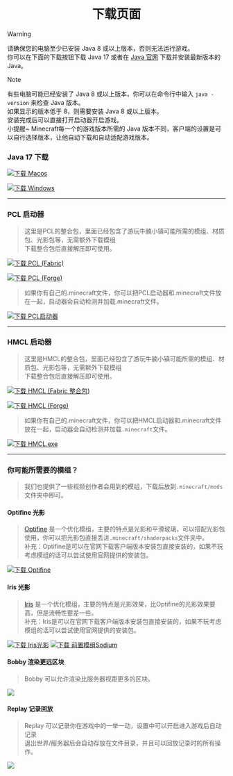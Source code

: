 <h1 align="center">下载页面</h1>

> [!Warning]
>
> 请确保您的电脑至少已安装 Java 8 或以上版本，否则无法运行游戏。  
> 你可以在下面的下载按钮下载 Java 17 或者在 [Java 官网](https://www.java.com/zh-CN/) 下载并安装最新版本的 Java。  

> [!Note]
> 有些电脑可能已经安装了 Java 8 或以上版本，你可以在命令行中输入 `java -version` 来检查 Java 版本。  
> 如果显示的版本低于 8，则需要安装 Java 8 或以上版本。  
> 安装完成后可以直接打开启动器开启游戏。  
> 小提醒~ Minecraft每一个的游戏版本所需的 Java 版本不同，客户端的设置是可以自行选择版本，让他自动下载和自动适配游戏版本。

### Java 17 下载

[![下载 Macos](https://img.shields.io/badge/下载-JDK17%20Macos-gray?style=for-the-badge)](https://drive.google.com/file/d/19Y_bIP1MItBX0KVGbXIWwduAVhHr9GXI/view?usp=drive_link)

[![下载 Windows](https://img.shields.io/badge/下载-JDK17%20Windows-blue?style=for-the-badge)](https://drive.google.com/file/d/11pvGXsjC3VXXZTJs1ImEvWo95EgyDioN/view?usp=drive_link)

---

### PCL 启动器

> 这里是PCL的整合包，里面已经包含了游玩牛腩小镇可能所需的模组、材质包、光影包等，无需额外下载模组  
> 下载整合包后直接解压即可使用。

[![下载 PCL (Fabric)](https://img.shields.io/badge/下载-PCL%20(Fabric)-blue?style=for-the-badge)](https://drive.google.com/file/d/1Gvushs4YB5mpvLLKz700vDTnBSDH5qb-/view?usp=drive_link)

[![下载 PCL (Forge)](https://img.shields.io/badge/下载-PCL%20(Forge)-blue?style=for-the-badge)](https://drive.google.com/file/d/1uqnGvCsbI65oizcxvKoTeW6TRXn0pGMr/view?usp=drive_link)

> 如果你有自己的.minecraft文件，你可以把PCL启动器和.minecraft文件放在一起，启动器会自动检测并加载.minecraft文件。

[![下载 PCL启动器](https://img.shields.io/badge/下载-PCL%20启动器-blue?style=for-the-badge)](../client/PlainCraftLauncher.exe)

---

### HMCL 启动器

> 这里是HMCL的整合包，里面已经包含了游玩牛腩小镇可能所需的模组、材质包、光影包等，无需额外下载模组  
> 下载整合包后直接解压即可使用。

[![下载 HMCL (Fabric 整合包)](https://img.shields.io/badge/下载-HMCL%20(Fabric%20整合包)-green?style=for-the-badge)](https://drive.google.com/file/d/1GNtjbaomFUK0vi0mWTznGRjBvF4o3Fxk/view?usp=drive_link)

[![下载 HMCL (Forge)](https://img.shields.io/badge/下载-HMCL%20(Forge)-green?style=for-the-badge)](https://drive.google.com/file/d/1tZPnmfQiivMKP4xdpqPLNcfq4AgL3I8l/view?usp=drive_link)

> 如果你有自己的.minecraft文件，你可以把HMCL启动器和.minecraft文件放在一起，启动器会自动检测并加载`.minecraft`文件。

[![下载 HMCL.exe](https://img.shields.io/badge/下载-HMCL.exe-green?style=for-the-badge)](../client/HMCL.exe)

---

### 你可能所需要的模组？

> 我们也提供了一些视频创作者会用到的模组，下载后放到`.minecraft/mods`文件夹中即可。

#### Optifine 光影

> <a href="https://optifine.net/home">Optifine</a> 是一个优化模组，主要的特点是光影和平滑玻璃，可以搭配光影包使用，你可以把光影包直接丢进`.minecraft/shaderpacks`文件夹中。  
> 补充：Optifine是可以在官网下载客户端版本安装包直接安装的，如果不玩考虑模组的话可以尝试使用官网提供的安装包。

[![下载 Optifine](https://img.shields.io/badge/下载-Optifine-pink?style=for-the-badge)](https://optifine.net/adloadx?f=OptiFine_1.20.1_HD_U_I6.jar&x=6923)

#### Iris 光影

> <a href="https://www.irisshaders.dev/">Iris</a> 是一个优化模组，主要的特点是光影效果，比Optifine的光影效果要高，但是流畅性要差一些。  
> 补充：Iris是可以在官网下载客户端版本安装包直接安装的，如果不玩考虑模组的话可以尝试使用官网提供的安装包。

[![下载 Iris光影](https://img.shields.io/badge/下载-Iris-blue?style=for-the-badge)](https://modrinth.com/mod/iris/version/1.6.4+1.20)
[![下载 前置模组Sodium](https://img.shields.io/badge/下载-前置模组%20Sodium-red?style=for-the-badge)](https://modrinth.com/mod/sodium/version/mc1.20-0.4.10)

#### Bobby 渲染更远区块

> Bobby 可以允许渲染比服务器视距更多的区块。

<a href="../mod/bobby_5.0.1.jar"><img src="https://img.shields.io/badge/下载-Bobby-red?style=for-the-badge"></a>

#### Replay 记录回放

> Replay 可以记录你在游戏中的一举一动，设置中可以开启进入游戏后自动记录  
> 退出世界/服务器后会自动存放在文件目录，并且可以回放记录时的所有操作。

<a href="../mod/replay_2.6.13.jar"><img src="https://img.shields.io/badge/下载-Replay-red?style=for-the-badge"></a>

